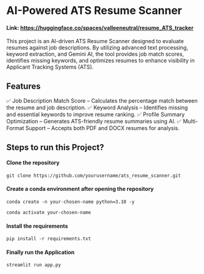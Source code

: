 # AI-Powered ATS Resume Scanner
#### Link: https://huggingface.co/spaces/valleeneutral/resume_ATS_tracker

This project is an AI-driven ATS Resume Scanner designed to evaluate resumes against job descriptions. By utilizing advanced text processing, keyword extraction, and Gemini AI, the tool provides job match scores, identifies missing keywords, and optimizes resumes to enhance visibility in Applicant Tracking Systems (ATS).

## Features
✅ Job Description Match Score – Calculates the percentage match between the resume and job description.
✅ Keyword Analysis – Identifies missing and essential keywords to improve resume ranking.
✅ Profile Summary Optimization – Generates ATS-friendly resume summaries using AI.
✅ Multi-Format Support – Accepts both PDF and DOCX resumes for analysis.

## Steps to run this Project?

#### Clone the repository
```
git clone https://github.com/yourusername/ats_resume_scanner.git
```

#### Create a conda environment after opening the repository
```
conda create -n your-chosen-name python=3.10 -y
```

```
conda activate your-chosen-name
```

#### Install the requirements
```
pip install -r requirements.txt
```

#### Finally run the Application
```
streamlit run app.py
```